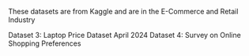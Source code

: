 These datasets are from Kaggle and are in the E-Commerce and Retail Industry

Dataset 3: Laptop Price Dataset April 2024
Dataset 4:  Survey on Online Shopping Preferences
